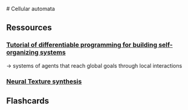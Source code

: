 # Cellular automata

## Ressources

### [Tutorial of differentiable programming for building self-organizing systems](https://selforglive.github.io/ )
$\rightarrow$ systems of agents that reach global goals through local interactions

### [Neural Texture synthesis](texture.md)

## Flashcards